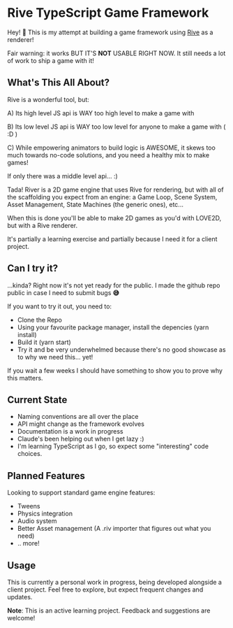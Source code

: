 # Rive TypeScript Game Framework

Hey! 👋 This is my attempt at building a game framework using [Rive](https://rive.app) as a renderer!

Fair warning: it works BUT IT'S **NOT** USABLE RIGHT NOW. It still needs a lot of work to ship a game with it!


## What's This All About?

Rive is a wonderful tool, but:

A) Its high level JS api is WAY too high level to make a game with

B) Its low level JS api is WAY too low level for anyone to make a game with ( :D )

C) While empowering animators to build logic is AWESOME, it skews too much towards no-code solutions, and you need a healthy mix to make games!

If only there was a middle level api... :)

Tada! River is a 2D game engine that uses Rive for rendering, but with all of the scaffolding you expect from an engine: a Game Loop, Scene System, Asset Management, State Machines (the generic ones), etc...

When this is done you'll be able to make 2D games as you'd with LOVE2D, but with a Rive renderer.

It's partially a learning exercise and partially because I need it for a client project.


## Can I try it?

...kinda? Right now it's not yet ready for the public. I made the github repo public in case I need to submit bugs **😅**

If you want to try it out, you need to:
* Clone the Repo
* Using your favourite package manager, install the depencies (yarn install)
* Build it (yarn start)
* Try it and be very underwhelmed because there's no good showcase as to why we need this... yet!

If you wait a few weeks I should have something to show you to prove why this matters.

  

## Current State

- Naming conventions are all over the place
- API might change as the framework evolves
- Documentation is a work in progress
- Claude's been helping out when I get lazy :)
- I'm learning TypeScript as I go, so expect some "interesting" code choices.


## Planned Features

Looking to support standard game engine features:
- Tweens
- Physics integration
- Audio system
- Better Asset management (A .riv importer that figures out what you need)
- .. more!

## Usage

This is currently a personal work in progress, being developed alongside a client project. Feel free to explore, but expect frequent changes and updates.

**Note**: This is an active learning project. Feedback and suggestions are welcome!
